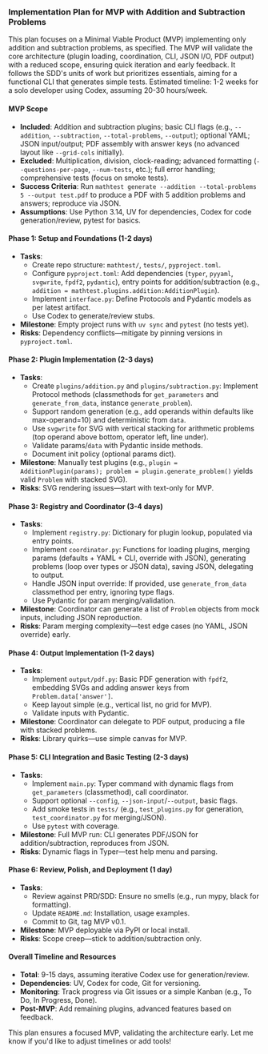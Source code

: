 ### Implementation Plan for MVP with Addition and Subtraction Problems

This plan focuses on a Minimal Viable Product (MVP) implementing only addition and subtraction problems, as specified.
The MVP will validate the core architecture (plugin loading, coordination, CLI, JSON I/O, PDF output) with a reduced
scope, ensuring quick iteration and early feedback. It follows the SDD's units of work but prioritizes essentials,
aiming for a functional CLI that generates simple tests. Estimated timeline: 1-2 weeks for a solo developer using Codex,
assuming 20-30 hours/week.

#### MVP Scope

- **Included**: Addition and subtraction plugins; basic CLI flags (e.g., `--addition`, `--subtraction`,
  `--total-problems`, `--output`); optional YAML; JSON input/output; PDF assembly with answer keys (no advanced layout
  like `--grid-cols` initially).
- **Excluded**: Multiplication, division, clock-reading; advanced formatting (`--questions-per-page`, `--num-tests`,
  etc.); full error handling; comprehensive tests (focus on smoke tests).
- **Success Criteria**: Run `mathtest generate --addition --total-problems 5 --output test.pdf` to produce a PDF with 5
  addition problems and answers; reproduce via JSON.
- **Assumptions**: Use Python 3.14, UV for dependencies, Codex for code generation/review, pytest for basics.

#### Phase 1: Setup and Foundations (1-2 days)

- **Tasks**:
    - Create repo structure: `mathtest/`, `tests/`, `pyproject.toml`.
    - Configure `pyproject.toml`: Add dependencies (`typer`, `pyyaml`, `svgwrite`, `fpdf2`, `pydantic`), entry
      points for addition/subtraction (e.g., `addition = mathtest.plugins.addition:AdditionPlugin`).
    - Implement `interface.py`: Define Protocols and Pydantic models as per latest artifact.
    - Use Codex to generate/review stubs.
- **Milestone**: Empty project runs with `uv sync` and `pytest` (no tests yet).
- **Risks**: Dependency conflicts—mitigate by pinning versions in `pyproject.toml`.

#### Phase 2: Plugin Implementation (2-3 days)

- **Tasks**:
    - Create `plugins/addition.py` and `plugins/subtraction.py`: Implement Protocol methods (classmethods for
      `get_parameters` and `generate_from_data`, instance `generate_problem`).
    - Support random generation (e.g., add operands within defaults like max-operand=10) and deterministic from `data`.
    - Use `svgwrite` for SVG with vertical stacking for arithmetic problems (top operand above bottom, operator left,
      line under).
    - Validate params/`data` with Pydantic inside methods.
    - Document init policy (optional params dict).
- **Milestone**: Manually test plugins (e.g., `plugin = AdditionPlugin(params); problem = plugin.generate_problem()`
  yields valid `Problem` with stacked SVG).
- **Risks**: SVG rendering issues—start with text-only for MVP.

#### Phase 3: Registry and Coordinator (3-4 days)

- **Tasks**:
    - Implement `registry.py`: Dictionary for plugin lookup, populated via entry points.
    - Implement `coordinator.py`: Functions for loading plugins, merging params (defaults + YAML + CLI, override with
      JSON), generating problems (loop over types or JSON data), saving JSON, delegating to output.
    - Handle JSON input override: If provided, use `generate_from_data` classmethod per entry, ignoring type flags.
    - Use Pydantic for param merging/validation.
- **Milestone**: Coordinator can generate a list of `Problem` objects from mock inputs, including JSON reproduction.
- **Risks**: Param merging complexity—test edge cases (no YAML, JSON override) early.

#### Phase 4: Output Implementation (1-2 days)

- **Tasks**:
    - Implement `output/pdf.py`: Basic PDF generation with `fpdf2`, embedding SVGs and adding answer keys from
      `Problem.data['answer']`.
    - Keep layout simple (e.g., vertical list, no grid for MVP).
    - Validate inputs with Pydantic.
- **Milestone**: Coordinator can delegate to PDF output, producing a file with stacked problems.
- **Risks**: Library quirks—use simple canvas for MVP.

#### Phase 5: CLI Integration and Basic Testing (2-3 days)

- **Tasks**:
    - Implement `main.py`: Typer command with dynamic flags from `get_parameters` (classmethod), call coordinator.
    - Support optional `--config`, `--json-input`/`--output`, basic flags.
    - Add smoke tests in `tests/` (e.g., `test_plugins.py` for generation, `test_coordinator.py` for merging/JSON).
    - Use `pytest` with coverage.
- **Milestone**: Full MVP run: CLI generates PDF/JSON for addition/subtraction, reproduces from JSON.
- **Risks**: Dynamic flags in Typer—test help menu and parsing.

#### Phase 6: Review, Polish, and Deployment (1 day)

- **Tasks**:
    - Review against PRD/SDD: Ensure no smells (e.g., run mypy, black for formatting).
    - Update `README.md`: Installation, usage examples.
    - Commit to Git, tag MVP v0.1.
- **Milestone**: MVP deployable via PyPI or local install.
- **Risks**: Scope creep—stick to addition/subtraction only.

#### Overall Timeline and Resources

- **Total**: 9-15 days, assuming iterative Codex use for generation/review.
- **Dependencies**: UV, Codex for code, Git for versioning.
- **Monitoring**: Track progress via Git issues or a simple Kanban (e.g., To Do, In Progress, Done).
- **Post-MVP**: Add remaining plugins, advanced features based on feedback.

This plan ensures a focused MVP, validating the architecture early. Let me know if you'd like to adjust timelines or add
tools!